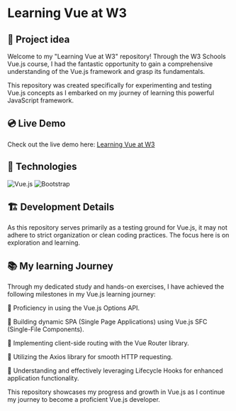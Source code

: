 # Learning Vue at W3

## 📌  Project idea

Welcome to my "Learning Vue at W3" repository! Through the W3 Schools Vue.js course, I had the fantastic opportunity to gain a comprehensive understanding of the Vue.js framework and grasp its fundamentals.

This repository was created specifically for experimenting and testing Vue.js concepts as I embarked on my journey of learning this powerful JavaScript framework.

## 💿 Live Demo

Check out the live demo here: [Learning Vue at W3](https://vasconcelos-giovanni.github.io/learning-vue-w3/)

## 🔧 Technologies

![Vue.js](https://img.shields.io/badge/vuejs-%2335495e.svg?style=for-the-badge&logo=vuedotjs&logoColor=%234FC08D)
![Bootstrap](https://img.shields.io/badge/bootstrap-%23563D7C.svg?style=for-the-badge&logo=bootstrap&logoColor=white)

## 🏗️ Development Details

As this repository serves primarily as a testing ground for Vue.js, it may not adhere to strict organization or clean coding practices. The focus here is on exploration and learning.

## 📚 My learning Journey

Through my dedicated study and hands-on exercises, I have achieved the following milestones in my Vue.js learning journey:

📌 Proficiency in using the Vue.js Options API.

📌 Building dynamic SPA (Single Page Applications) using Vue.js SFC (Single-File Components).

📌 Implementing client-side routing with the Vue Router library.

📌 Utilizing the Axios library for smooth HTTP requesting.

📌 Understanding and effectively leveraging Lifecycle Hooks for enhanced application functionality.

This repository showcases my progress and growth in Vue.js as I continue my journey to become a proficient Vue.js developer.
